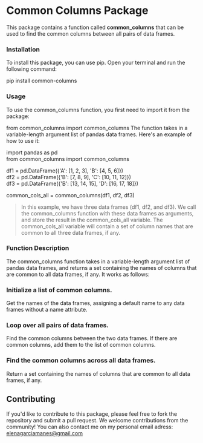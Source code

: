# Common Columns Package  

This package contains a function called **common_columns** that can be used to find the common columns between all pairs of data frames.

### Installation  
To install this package, you can use pip. Open your terminal and run the following command:

pip install common-columns

### Usage  
To use the common_columns function, you first need to import it from the package:

from common_columns import common_columns
The function takes in a variable-length argument list of pandas data frames. Here's an example of how to use it:

import pandas as pd  
from common_columns import common_columns

df1 = pd.DataFrame({'A': [1, 2, 3], 'B': [4, 5, 6]})  
df2 = pd.DataFrame({'B': [7, 8, 9], 'C': [10, 11, 12]})  
df3 = pd.DataFrame({'B': [13, 14, 15], 'D': [16, 17, 18]})  

common_cols_all = common_columns(df1, df2, df3)

> In this example, we have three data frames (df1, df2, and df3). We call the common_columns function with these data frames as arguments, and store the result in the common_cols_all variable. The common_cols_all variable will contain a set of column names that are common to all three data frames, if any.

### Function Description
The common_columns function takes in a variable-length argument list of pandas data frames, and returns a set containing the names of columns that are common to all data frames, if any. It works as follows:

### Initialize a list of common columns.
Get the names of the data frames, assigning a default name to any data frames without a name attribute.
### Loop over all pairs of data frames.
Find the common columns between the two data frames.
If there are common columns, add them to the list of common columns.
### Find the common columns across all data frames.
Return a set containing the names of columns that are common to all data frames, if any.

## Contributing
If you'd like to contribute to this package, please feel free to fork the repository and submit a pull request. We welcome contributions from the community! You can also contact me on my personal email adress: elenagarciamanes@gmail.com 